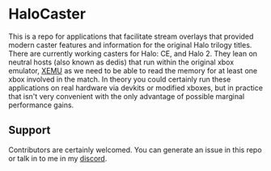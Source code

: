 # HaloCaster

This is a repo for applications that facilitate stream overlays that provided modern caster features and information for the original Halo trilogy titles. There are currently working casters for Halo: CE, and Halo 2. They lean on neutral hosts (also known as dedis) that run within the original xbox emulator, [XEMU](https://xemu.app/) as we need to be able to read the memory for at least one xbox involved in the match. In theory you could certainly run these applications on real hardware via devkits or modified xboxes, but in practice that isn't very convenient with the only advantage of possible marginal performance gains. 

## Support

Contributors are certainly welcomed. You can generate an issue in this repo or talk in to me in my [discord](https://discord.gg/MbbGB9sjED).
